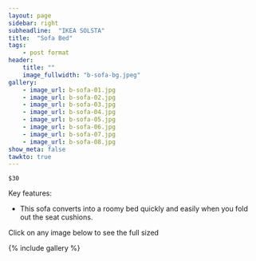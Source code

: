 ```yaml
---
layout: page
sidebar: right
subheadline:  "IKEA SOLSTA"
title:  "Sofa Bed"
tags:
    - post format
header:
    title: ""
    image_fullwidth: "b-sofa-bg.jpeg"
gallery:
    - image_url: b-sofa-01.jpg
    - image_url: b-sofa-02.jpg
    - image_url: b-sofa-03.jpg
    - image_url: b-sofa-04.jpg
    - image_url: b-sofa-05.jpg
    - image_url: b-sofa-06.jpg
    - image_url: b-sofa-07.jpg
    - image_url: b-sofa-08.jpg
show_meta: false
tawkto: true
---
```

`$30`

Key features:

- This sofa converts into a roomy bed quickly and easily when you fold out the seat cushions.

<p>Click on any image below to see the full sized </p>

{% include gallery %}
